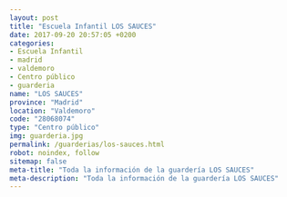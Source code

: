 ```yaml
---
layout: post
title: "Escuela Infantil LOS SAUCES"
date: 2017-09-20 20:57:05 +0200
categories:
- Escuela Infantil
- madrid
- valdemoro
- Centro público
- guarderia
name: "LOS SAUCES"
province: "Madrid"
location: "Valdemoro"
code: "28068074"
type: "Centro público"
img: guarderia.jpg
permalink: /guarderias/los-sauces.html
robot: noindex, follow
sitemap: false
meta-title: "Toda la información de la guardería LOS SAUCES"
meta-description: "Toda la información de la guardería LOS SAUCES"
---
```

